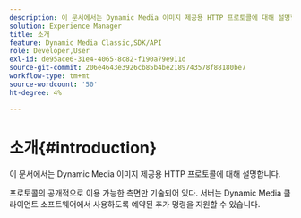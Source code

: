 ```yaml
---
description: 이 문서에서는 Dynamic Media 이미지 제공용 HTTP 프로토콜에 대해 설명합니다.
solution: Experience Manager
title: 소개
feature: Dynamic Media Classic,SDK/API
role: Developer,User
exl-id: de95ace6-31e4-4065-8c82-f190a79e911d
source-git-commit: 206e4643e3926cb85b4be2189743578f88180be7
workflow-type: tm+mt
source-wordcount: '50'
ht-degree: 4%

---
```


# 소개{#introduction}

이 문서에서는 Dynamic Media 이미지 제공용 HTTP 프로토콜에 대해 설명합니다.

프로토콜의 공개적으로 이용 가능한 측면만 기술되어 있다. 서버는 Dynamic Media 클라이언트 소프트웨어에서 사용하도록 예약된 추가 명령을 지원할 수 있습니다.
